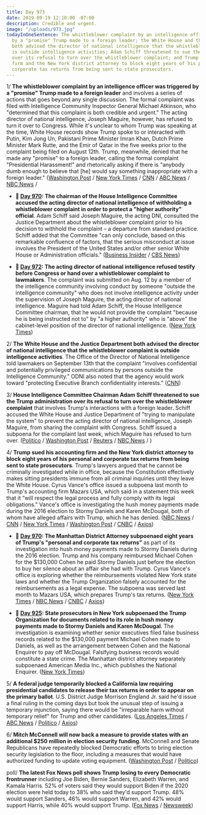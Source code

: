 ```yaml
---
title: Day 973
date: 2019-09-19 12:10:00 -07:00
description: Credible and urgent.
image: "/uploads/973.jpg"
todayInOneSentence: The whistleblower complaint by an intelligence officer was triggered
  by a "promise" Trump made to a foreign leader; the White House and the Justice Department
  both advised the director of national intelligence that the whistleblower complaint
  is outside intelligence activities; Adam Schiff threatened to sue the Trump administration
  over its refusal to turn over the whistleblower complaint; and Trump sued his accounting
  firm and the New York district attorney to block eight years of his personal and
  corporate tax returns from being sent to state prosecutors.
---
```


1/ **The whistleblower complaint by an intelligence officer was triggered by a "promise" Trump made to a foreign leader** and involves a series of actions that goes beyond any single discussion. The formal complaint was filed with Intelligence Community Inspector General Michael Atkinson, who "determined that this complaint is both credible and urgent." The acting director of national intelligence, Joseph Maguire, however, has refused to turn it over to Congress. While it's unclear to whom Trump was speaking at the time, White House records show Trump spoke to or interacted with Putin, Kim Jong Un, Pakistani Prime Minister Imran Khan, Dutch Prime Minister Mark Rutte, and the Emir of Qatar in the five weeks prior to the complaint being filed on August 12th. Trump, meanwhile, denied that he made any "promise" to a foreign leader, calling the formal complaint "Presidential Harassment!" and rhetorically asking if there is "anybody dumb enough to believe that \[he\] would say something inappropriate with a foreign leader." ([Washington Post](https://www.washingtonpost.com/national-security/trumps-communications-with-foreign-leader-are-part-of-whistleblower-complaint-that-spurred-standoff-between-spy-chief-and-congress-former-officials-say/2019/09/18/df651aa2-da60-11e9-bfb1-849887369476_story.html) / [New York Times](https://www.nytimes.com/2019/09/19/us/politics/intelligence-whistle-blower-complaint-trump.html) / [CNN](https://www.cnn.com/2019/09/19/politics/donald-trump-espionage-congress-spy-agencies-oversight/index.html) / [ABC News](https://abcnews.go.com/Politics/trump-calls-report-promise-foreign-leader-prompted-intel/story?id=65719390) / [NBC News](https://www.nbcnews.com/politics/national-security/trump-communication-reportedly-center-whistleblower-complaint-n1056196) /

* **📌 [Day 970](https://whatthefuckjusthappenedtoday.com/2019/09/16/day-970/#2-the-chairman-of-the-house-intellig): The chairman of the House Intelligence Committee accused the acting director of national intelligence of withholding a whistleblower complaint in order to protect a "higher authority" official**. Adam Schiff said Joseph Maguire, the acting DNI, consulted the Justice Department about the whistleblower complaint prior to his decision to withhold the complaint – a departure from standard practice. Schiff added that the Committee "can only conclude, based on this remarkable confluence of factors, that the serious misconduct at issue involves the President of the United States and/or other senior White House or Administration officials." ([Business Insider](https://www.businessinsider.com/house-intelligence-committee-subpoena-whistleblower-complaint-trump-2019-9) / [CBS News](https://www.cbsnews.com/news/adam-schiff-says-dni-cited-higher-authority-in-refusal-to-turn-over-whistleblower-complaint/))

* **📌 [Day 972](https://whatthefuckjusthappenedtoday.com/2019/09/18/day-972/#4-the-acting-director-of-national-in): The acting director of national intelligence refused testify before Congress or hand over a whistleblower complaint to lawmakers**. The complaint was submitted on Aug. 12 by a member of the intelligence community involving conduct by someone "outside the intelligence community" who does not involve intelligence activity under the supervision of Joseph Maguire, the acting director of national intelligence. Maguire had told Adam Schiff, the House Intelligence Committee chairman, that he would not provide the complaint "because he is being instructed not to" by "a higher authority" who is "above" the cabinet-level position of the director of national intelligence. ([New York Times](https://www.nytimes.com/2019/09/17/us/politics/dni-whistleblower-complaint.html))

2/ **The White House and the Justice Department both advised the director of national intelligence that the whistleblower complaint is outside intelligence activities**. The Office of the Director of National Intelligence told lawmakers on September 13th that the complaint "involves confidential and potentially privileged communications by persons outside the Intelligence Community." ODNI also noted that the agency would work toward "protecting Executive Branch confidentiality interests." ([CNN](https://www.cnn.com/2019/09/19/politics/white-house-justice-department-dni-whistleblower/index.html))

3/ **House Intelligence Committee Chairman Adam Schiff threatened to sue the Trump administration over its refusal to turn over the whistleblower complaint** that involves Trump's interactions with a foreign leader. Schiff accused the White House and Justice Department of "trying to manipulate the system" to prevent the acting director of national intelligence, Joseph Maguire, from sharing the complaint with Congress. Schiff issued a subpoena for the complaint last week, which Maguire has refused to turn over. ([Politico](https://www.politico.com/story/2019/09/19/trump-denies-comment-foreign-leader-whistleblower-1502945) / [Washington Post](https://www.washingtonpost.com/politics/trump-disputes-report-that-his-interaction-with-foreign-leader-prompted-whistleblower-complaint/2019/09/19/3f9f654e-daed-11e9-bfb1-849887369476_story.html) / [Reuters](https://www.reuters.com/article/us-usa-trump-whistleblower-schiff-idUSKBN1W42JH) / [NBC News](https://www.nbcnews.com/politics/white-house/schiff-trump-or-people-around-him-likely-behind-effort-keep-n1056496) / )

4/ **Trump sued his accounting firm and the New York district attorney to block eight years of his personal and corporate tax returns from being sent to state prosecutors**. Trump's lawyers argued that he cannot be criminally investigated while in office, because the Constitution effectively makes sitting presidents immune from all criminal inquiries until they leave the White House. Cyrus Vance's office issued a subpoena last month to Trump's accounting firm Mazars USA, which said in a statement this week that it "will respect the legal process and fully comply with its legal obligations." Vance's office is investigating the hush money payments made during the 2016 election to Stormy Daniels and Karen McDougal, both of whom have alleged affairs with Trump, which he has denied. ([NBC News](https://www.nbcnews.com/politics/politics-news/trump-sues-manhattan-da-cyrus-vance-who-subpoenaed-trump-s-n1056386) / [CNN](https://www.cnn.com/2019/09/19/politics/trump-tax-returns-vance/index.html) / [New York Times](https://www.nytimes.com/2019/09/19/nyregion/trump-tax-returns-lawsuit.html) / [Washington Post](https://www.washingtonpost.com/politics/trump-sues-manhattan-prosecutor-to-block-subpoenas-for-tax-returns-his-latest-effort-to-halt-investigations-into-his-finances/2019/09/19/e9d83bec-daea-11e9-ac63-3016711543fe_story.html) / [CNBC](https://www.cnbc.com/2019/09/19/trump-sues-manhattan-district-attorney-cyrus-vance-over-attempt-to-get-tax-returns.html) / [Axios](https://www.axios.com/trump-tax-returns-lawsuit-manhattan-district-attorney-e96603c3-d7d3-4a8c-aeda-6a228725de69.html))

* **📌 [Day 970](https://whatthefuckjusthappenedtoday.com/2019/09/16/day-970/#1-the-manhattan-district-attorney-su): The Manhattan District Attorney subpoenaed eight years of Trump's "personal and corporate tax returns"** as part of its investigation into hush money payments made to Stormy Daniels during the 2016 election. Trump and his company reimbursed Michael Cohen for the $130,000 Cohen he paid Stormy Daniels just before the election to buy her silence about an affair she had with Trump. Cyrus Vance's office is exploring whether the reimbursements violated New York state laws and whether the Trump Organization falsely accounted for the reimbursements as a legal expense. The subpoena was served last month to Mazars USA, which prepares Trump's tax returns. ([New York Times](https://www.nytimes.com/2019/09/16/nyregion/trump-tax-returns-cy-vance.html) / [NBC News](https://www.nbcnews.com/politics/donald-trump/manhattan-da-subpoenas-trump-s-tax-returns-probe-hush-money-n1055046) / [CNBC](https://www.cnbc.com/2019/09/16/eight-years-of-trumps-tax-returns-subpoenaed-by-manhattan-da-vance.html) / [Axios](https://www.axios.com/trump-tax-returns-hush-money-manhattan-prosecutors-fa98271e-a8fe-4b76-841a-6c9ae8a8c5d0.html))

* **📌 [Day 925](https://whatthefuckjusthappenedtoday.com/2019/08/02/day-925/#3-state-prosecutors-in-new-york-subp): State prosecutors in New York subpoenaed the Trump Organization for documents related to its role in hush money payments made to Stormy Daniels and Karen McDougal**. The investigation is examining whether senior executives filed false business records related to the $130,000 payment Michael Cohen made to Daniels, as well as the arrangement between Cohen and the National Enquirer to pay off McDougal. Falsifying business records would constitute a state crime. The Manhattan district attorney separately subpoenaed American Media Inc., which publishes the National Enquirer. ([New York Times](https://www.nytimes.com/2019/08/01/nyregion/trump-cohen-stormy-daniels-vance.html))

5/ **A federal judge temporarily blocked a California law requiring presidential candidates to release their tax returns in order to appear on the primary ballot**. U.S. District Judge Morrison England Jr. said he'd issue a final ruling in the coming days but took the unusual step of issuing a temporary injunction, saying there would be "irreparable harm without temporary relief" for Trump and other candidates. ([Los Angeles Times](https://www.latimes.com/california/story/2019-09-19/trump-tax-returns-federal-court-challenge-california) / [ABC News](https://abcnews.go.com/Politics/wireStory/trump-victory-bid-block-california-tax-return-law-65730906) / [Politico](https://www.politico.com/states/california/story/2019/09/19/federal-judge-to-suspend-california-law-compelling-trump-tax-release-9393766) / [Axios](https://www.axios.com/judge-blocks-california-law-trump-tax-returns-bbf815be-de70-45a9-b890-b0073d7e5f49.html))

6/ **Mitch McConnell will now back a measure to provide states with an additional $250 million in election security funding**. McConnell and Senate Republicans have repeatedly blocked Democratic efforts to bring election security legislation to the floor, including a measures that would have authorized funding to update voting equipment. ([Washington Post](https://www.washingtonpost.com/politics/in-turnaround-mcconnell-backs-250-million-in-election-security-funding/2019/09/19/b9f64462-daec-11e9-ac63-3016711543fe_story.html) / [Politico](https://www.politico.com/story/2019/09/19/mcconnell-backs-election-security-amendment-1502971))

poll/ **The latest Fox News poll shows Trump losing to every Democratic frontrunner** including Joe Biden, Bernie Sanders, Elizabeth Warren, and Kamala Harris. 52% of voters said they would support Biden if the 2020 election were held today to 38% who said they'd support Trump. 48% would support Sanders, 46% would support Warren, and 42% would support Harris, while 40% would support Trump. ([Fox News](https://www.foxnews.com/politics/fox-news-poll-september-15-17-2019) / [Newsweek](https://www.newsweek.com/fox-poll-shows-trump-losing-democratic-frontrunners-2020-1460173))